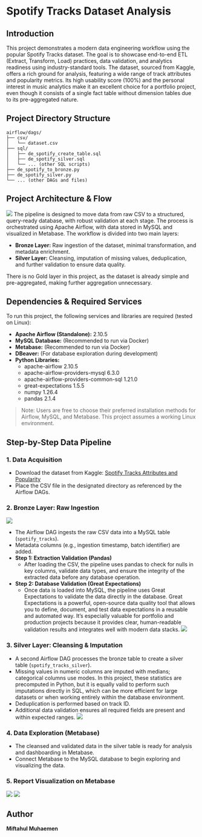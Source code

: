 # Spotify Tracks Dataset Analysis

## Introduction
This project demonstrates a modern data engineering workflow using the popular Spotify Tracks dataset. The goal is to showcase end-to-end ETL (Extract, Transform, Load) practices, data validation, and analytics readiness using industry-standard tools. The dataset, sourced from Kaggle, offers a rich ground for analysis, featuring a wide range of track attributes and popularity metrics. Its high usability score (100%) and the personal interest in music analytics make it an excellent choice for a portfolio project, even though it consists of a single fact table without dimension tables due to its pre-aggregated nature.

## Project Directory Structure

```
airflow/dags/
├── csv/
│   └── dataset.csv
├── sql/
│   ├── de_spotify_create_table.sql
│   ├── de_spotify_silver.sql
│   └── ... (other SQL scripts)
├── de_spotify_to_bronze.py
├── de_spotify_silver.py
└── ... (other DAGs and files)
```

## Project Architecture & Flow
![](images/ss_flow.png)
The pipeline is designed to move data from raw CSV to a structured, query-ready database, with robust validation at each stage. The process is orchestrated using Apache Airflow, with data stored in MySQL and visualized in Metabase. The workflow is divided into two main layers:

- **Bronze Layer:** Raw ingestion of the dataset, minimal transformation, and metadata enrichment.
- **Silver Layer:** Cleansing, imputation of missing values, deduplication, and further validation to ensure data quality.

There is no Gold layer in this project, as the dataset is already simple and pre-aggregated, making further aggregation unnecessary.

## Dependencies & Required Services
To run this project, the following services and libraries are required (tested on Linux):

- **Apache Airflow (Standalone):** 2.10.5
- **MySQL Database:** (Recommended to run via Docker)
- **Metabase:** (Recommended to run via Docker)
- **DBeaver:** (For database exploration during development)
- **Python Libraries:**
  - apache-airflow 2.10.5
  - apache-airflow-providers-mysql 6.3.0
  - apache-airflow-providers-common-sql 1.21.0
  - great-expectations 1.5.5
  - numpy 1.26.4
  - pandas 2.1.4

> Note: Users are free to choose their preferred installation methods for Airflow, MySQL, and Metabase. This project assumes a working Linux environment.

## Step-by-Step Data Pipeline

### 1. Data Acquisition
- Download the dataset from Kaggle: [Spotify Tracks Attributes and Popularity](https://www.kaggle.com/datasets/melissamonfared/spotify-tracks-attributes-and-popularity)
- Place the CSV file in the designated directory as referenced by the Airflow DAGs.

### 2. Bronze Layer: Raw Ingestion
![](images/ss_csv_to_mysql_etl.png)
- The Airflow DAG ingests the raw CSV data into a MySQL table (`spotify_tracks`).
- Metadata columns (e.g., ingestion timestamp, batch identifier) are added.
- **Step 1: Extraction Validation (Pandas)**
  - After loading the CSV, the pipeline uses pandas to check for nulls in key columns, validate data types, and ensure the integrity of the extracted data before any database operation.
- **Step 2: Database Validation (Great Expectations)**
  - Once data is loaded into MySQL, the pipeline uses Great Expectations to validate the data directly in the database. Great Expectations is a powerful, open-source data quality tool that allows you to define, document, and test data expectations in a reusable and automated way. It’s especially valuable for portfolio and production projects because it provides clear, human-readable validation results and integrates well with modern data stacks.
  ![](images/ss_csv_to_mysql_etl_validation_gx_result.png)

### 3. Silver Layer: Cleansing & Imputation
- A second Airflow DAG processes the bronze table to create a silver table (`spotify_tracks_silver`).
- Missing values in numeric columns are imputed with medians; categorical columns use modes. In this project, these statistics are precomputed in Python, but it is equally valid to perform such imputations directly in SQL, which can be more efficient for large datasets or when working entirely within the database environment.
- Deduplication is performed based on track ID.
- Additional data validation ensures all required fields are present and within expected ranges.
![](images/ss_silver_validation_gx.png)

### 4. Data Exploration (Metabase)
- The cleansed and validated data in the silver table is ready for analysis and dashboarding in Metabase.
- Connect Metabase to the MySQL database to begin exploring and visualizing the data.

### 5. Report Visualization on Metabase
![](images/screencapture-localhost-3000-dashboard-65-spotify-2025-07-16-04_53_12.png)
![](images/screencapture-localhost-3000-dashboard-65-spotify-2025-07-16-04_53_40.png)

## Author
**Miftahul Muhaemen**  